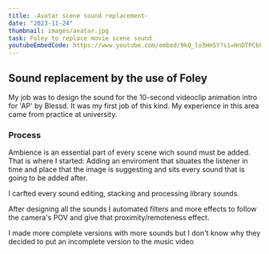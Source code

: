 ```yaml
---
title: -Avatar scene sound replacement-
date: "2023-11-24"
thumbnail: images/avatar.jpg
task: Foley to replace movie scene sound
youtubeEmbedCode: https://www.youtube.com/embed/9kQ_lo3HmSY?si=HnDTPCbk12MFYX6V-
---
```


## Sound replacement by the use of Foley

My job was to design the sound for the 10-second videoclip animation intro for 'AP' by Blessd. It was my first job of this kind. My experience in this area came from practice at university.

### Process

Ambience is an essential part of every scene wich sound must be added. That is where I started: Adding an enviroment that situates the listener in time and place that the image is suggesting and sits every sound that is going to be added after.

I carfted every sound editing, stacking and processing library sounds. 

After designing all the sounds I automated filters and more effects to follow the camera's POV and give that proximity/remoteness effect.

I made more complete versions with more sounds but I don't know why they decided to put an incomplete version to the music video
